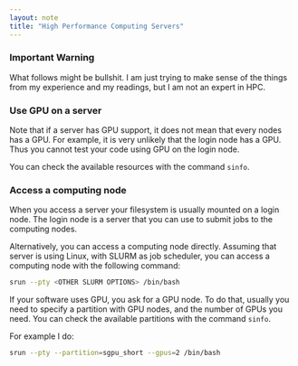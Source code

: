 ```yaml
---
layout: note
title: "High Performance Computing Servers"
---
```


### Important Warning
What follows might be bullshit. I am just trying to make sense of the things from my experience and my readings, but I am not an expert in HPC.

### Use GPU on a server
Note that if a server has GPU support, it does not mean that every nodes has a GPU.
For example, it is very unlikely that the login node has a GPU.
Thus you cannot test your code using GPU on the login node.

You can check the available resources with the command `sinfo`.

### Access a computing node
When you access a server your filesystem is usually mounted on a login node.
The login node is a server that you can use to submit jobs to the computing nodes.

Alternatively, you can access a computing node directly.
Assuming that server is using Linux, with SLURM as job scheduler, you can access a computing node with the following command:

```bash
srun --pty <OTHER SLURM OPTIONS> /bin/bash
```

If your software uses GPU, you ask for a GPU node. 
To do that, usually you need to specify a partition with GPU nodes, and the number of GPUs you need.
You can check the available partitions with the command `sinfo`.

For example I do:

```bash
srun --pty --partition=sgpu_short --gpus=2 /bin/bash
```


